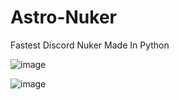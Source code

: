 # Astro-Nuker
Fastest Discord Nuker Made In Python 

![image](https://github.com/Peroxidelol/Astro-Nuker/assets/103697143/75f77047-2453-4c99-8286-0951a89d6849)




![image](https://github.com/Peroxidelol/Astro-Nuker/assets/103697143/946c88a4-0c3e-49e3-a7c8-050267cef633)
